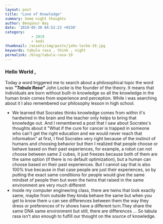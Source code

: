 ```yaml
---
layout: post
title: "Love of Knowledge"
summary: Some night thoughts 
author: Bengünur Baş
date: '2019-05-30 04:52:23 +0530'
category: 
            - 2019
            - kedi
thumbnail: /assets/img/posts/john-locke-19.jpg
keywords: tabula rasa , think , night
permalink: /blog/tabula-rasa-19
---
```

### Hello World ,

Today a word triggered me to search about a philosophical topic the word was ***"Tabula Rasa"*** John Locke is the founder of the theory. It means that individuals are born without built-in knowledge so all the knowledge in the human brain comes from experience and perception. While i was searching about it I also remembered our philosophy lesson in high school.
* We learned that Socrates thinks knowledge comes from within it's hardwired in the brain and the teacher only helps to bring that knowledge out. And I remembered a post that I saw about Socrates's thoughts about it "What if the cure for cancer is trapped in someone who can't get the right education and we would never reach that information" at first, I find Socrates very right because of the instinct of humans and choosing behavior but then I realized that people choose or behave based on their past experiences, for example, a robot can not choose between same 2 cubes, it just freezes because both of them are the same option (if there is no default optimization), but a human can choose based on their past experiences. But I cannot say that is also 100% true because in that case people are just their experiences, so by putting the exact same conditions for people would give the same mindset of people then but even the twins that raised in the same environment are very much different
* Inside my computer engineering class, there are twins that look exactly same, maybe from outside they kinda behave the same but when you get to know them u can see differences between them the way they dress or preferences of tv shows have a different turn.They share the same DNA same environment but still, there are differences ... So tabula rasa isn't also enough to fulfill our thought on the source of knowledge. 